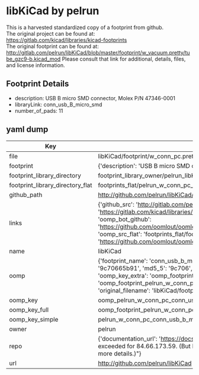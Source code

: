 # libKiCad by pelrun  
This is a harvested standardized copy of a footprint from github.  
The original project can be found at:  
https://gitlab.com/kicad/libraries/kicad-footprints  
The original footprint can be found at:
http://gitlab.com/pelrun/libKiCad/blob/master/footprint/w_vacuum.pretty/tube_gzc9-b.kicad_mod
Please consult that link for additional, details, files, and license information.  
## Footprint Details
* description: USB B micro SMD connector, Molex P/N 47346-0001  
* libraryLink: conn_usb_B_micro_smd  
* number_of_pads: 11  
## yaml dump  
| Key | Value |  
| --- | --- |  
| file | libKiCad/footprint/w_conn_pc.pretty/conn_usb_B_micro_smd.kicad_mod |  
| footprint | {'description': 'USB B micro SMD connector, Molex P/N 47346-0001', 'libraryLink': 'conn_usb_B_micro_smd', 'number_of_pads': 11} |  
| footprint_library_directory | footprint_library_owner/pelrun_libKiCad |  
| footprint_library_directory_flat | footprints_flat/pelrun_w_conn_pc_conn_usb_b_micro_smd/working |  
| github_path | http://github.com/pelrun/libKiCad/blob/master/footprint/w_conn_pc.pretty/conn_usb_B_micro_smd.kicad_mod |  
| links | {'github_src': 'http://gitlab.com/pelrun/libKiCad/blob/master/footprint/w_vacuum.pretty/tube_gzc9-b.kicad_mod', 'github_src_repo': 'https://gitlab.com/kicad/libraries/kicad-footprints', 'oomp_bot': 'footprints/pelrun_w_conn_pc_conn_usb_b_micro_smd/working', 'oomp_bot_github': 'https://github.com/oomlout/oomlout_oomp_footprint_bot/tree/main/footprints/pelrun_w_conn_pc_conn_usb_b_micro_smd/working', 'oomp_src_flat': 'footprints_flat/footprints_flat/pelrun_w_conn_pc_conn_usb_b_micro_smd/working', 'oomp_src_flat_github': 'https://github.com/oomlout/oomlout_oomp_footprint_src/tree/main/footprints_flat/pelrun_w_conn_pc_conn_usb_b_micro_smd/working'} |  
| name | libKiCad |  
| oomp | {'footprint_name': 'conn_usb_b_micro_smd', 'library_name': 'w_conn_pc', 'md5': '9c70665b91499b5fc5209fe131f07112', 'md5_10': '9c70665b91', 'md5_5': '9c706', 'md5_6': '9c7066', 'oomp_key': 'oomp_pelrun_w_conn_pc_conn_usb_b_micro_smd', 'oomp_key_extra': 'oomp_footprint_pelrun_w_conn_pc_conn_usb_b_micro_smd', 'oomp_key_full': 'oomp_footprint_pelrun_w_conn_pc_conn_usb_b_micro_smd_9c7066', 'oomp_key_simple': 'pelrun_w_conn_pc_conn_usb_b_micro_smd', 'original_filename': 'libKiCad/footprint/w_conn_pc.pretty/conn_usb_B_micro_smd.kicad_mod', 'owner_name': 'pelrun'} |  
| oomp_key | oomp_pelrun_w_conn_pc_conn_usb_b_micro_smd |  
| oomp_key_full | oomp_footprint_pelrun_w_conn_pc_conn_usb_b_micro_smd |  
| oomp_key_simple | pelrun_w_conn_pc_conn_usb_b_micro_smd |  
| owner | pelrun |  
| repo | {'documentation_url': 'https://docs.github.com/rest/overview/resources-in-the-rest-api#rate-limiting', 'message': "API rate limit exceeded for 84.66.173.59. (But here's the good news: Authenticated requests get a higher rate limit. Check out the documentation for more details.)"} |  
| url | http://github.com/pelrun/libKiCad |  

